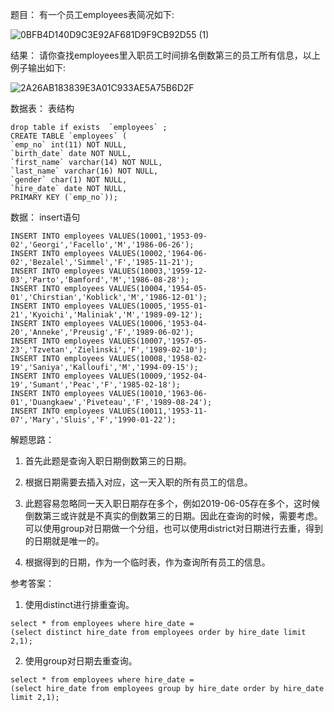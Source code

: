 题目：
有一个员工employees表简况如下:

![0BFB4D140D9C3E92AF681D9F9CB92D55 (1)](https://gitee.com/bruce_qiq/picture/raw/master/2021-9-17/1631809590079-0BFB4D140D9C3E92AF681D9F9CB92D55%20(1).png)

结果：
请你查找employees里入职员工时间排名倒数第三的员工所有信息，以上例子输出如下:

![2A26AB183839E3A01C933AE5A75B6D2F](https://gitee.com/bruce_qiq/picture/raw/master/2021-9-17/1631809618245-2A26AB183839E3A01C933AE5A75B6D2F.png)

数据表：
表结构
```mysql
drop table if exists  `employees` ; 
CREATE TABLE `employees` (
`emp_no` int(11) NOT NULL,
`birth_date` date NOT NULL,
`first_name` varchar(14) NOT NULL,
`last_name` varchar(16) NOT NULL,
`gender` char(1) NOT NULL,
`hire_date` date NOT NULL,
PRIMARY KEY (`emp_no`));
```

数据：
insert语句
```mysql
INSERT INTO employees VALUES(10001,'1953-09-02','Georgi','Facello','M','1986-06-26');
INSERT INTO employees VALUES(10002,'1964-06-02','Bezalel','Simmel','F','1985-11-21');
INSERT INTO employees VALUES(10003,'1959-12-03','Parto','Bamford','M','1986-08-28');
INSERT INTO employees VALUES(10004,'1954-05-01','Chirstian','Koblick','M','1986-12-01');
INSERT INTO employees VALUES(10005,'1955-01-21','Kyoichi','Maliniak','M','1989-09-12');
INSERT INTO employees VALUES(10006,'1953-04-20','Anneke','Preusig','F','1989-06-02');
INSERT INTO employees VALUES(10007,'1957-05-23','Tzvetan','Zielinski','F','1989-02-10');
INSERT INTO employees VALUES(10008,'1958-02-19','Saniya','Kalloufi','M','1994-09-15');
INSERT INTO employees VALUES(10009,'1952-04-19','Sumant','Peac','F','1985-02-18');
INSERT INTO employees VALUES(10010,'1963-06-01','Duangkaew','Piveteau','F','1989-08-24');
INSERT INTO employees VALUES(10011,'1953-11-07','Mary','Sluis','F','1990-01-22');
```

解题思路：

1. 首先此题是查询入职日期倒数第三的日期。

2. 根据日期需要去插入对应，这一天入职的所有员工的信息。

3. 此题容易忽略同一天入职日期存在多个，例如2019-06-05存在多个，这时候倒数第三或许就是不真实的倒数第三的日期。因此在查询的时候，需要考虑。可以使用group对日期做一个分组，也可以使用district对日期进行去重，得到的日期就是唯一的。

4. 根据得到的日期，作为一个临时表，作为查询所有员工的信息。

参考答案：

1. 使用distinct进行排重查询。
```mysql
select * from employees where hire_date = 
(select distinct hire_date from employees order by hire_date limit 2,1);
```
2. 使用group对日期去重查询。
```mysql
select * from employees where hire_date = 
(select hire_date from employees group by hire_date order by hire_date limit 2,1);
```